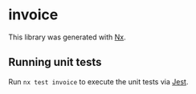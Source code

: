 # invoice

This library was generated with [Nx](https://nx.dev).

## Running unit tests

Run `nx test invoice` to execute the unit tests via [Jest](https://jestjs.io).
